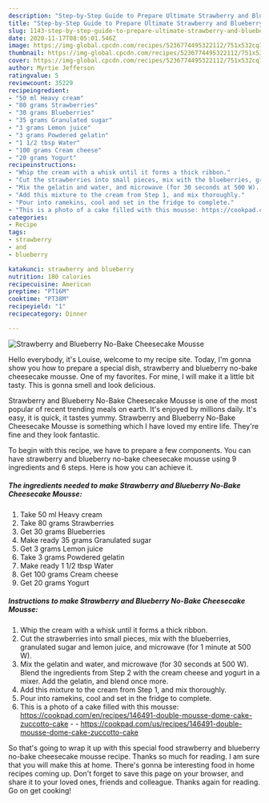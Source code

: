 ```yaml
---
description: "Step-by-Step Guide to Prepare Ultimate Strawberry and Blueberry No-Bake Cheesecake Mousse"
title: "Step-by-Step Guide to Prepare Ultimate Strawberry and Blueberry No-Bake Cheesecake Mousse"
slug: 1143-step-by-step-guide-to-prepare-ultimate-strawberry-and-blueberry-no-bake-cheesecake-mousse
date: 2020-11-17T08:05:01.546Z
image: https://img-global.cpcdn.com/recipes/5236774495322112/751x532cq70/strawberry-and-blueberry-no-bake-cheesecake-mousse-recipe-main-photo.jpg
thumbnail: https://img-global.cpcdn.com/recipes/5236774495322112/751x532cq70/strawberry-and-blueberry-no-bake-cheesecake-mousse-recipe-main-photo.jpg
cover: https://img-global.cpcdn.com/recipes/5236774495322112/751x532cq70/strawberry-and-blueberry-no-bake-cheesecake-mousse-recipe-main-photo.jpg
author: Myrtie Jefferson
ratingvalue: 5
reviewcount: 35229
recipeingredient:
- "50 ml Heavy cream"
- "80 grams Strawberries"
- "30 grams Blueberries"
- "35 grams Granulated sugar"
- "3 grams Lemon juice"
- "3 grams Powdered gelatin"
- "1 1/2 tbsp Water"
- "100 grams Cream cheese"
- "20 grams Yogurt"
recipeinstructions:
- "Whip the cream with a whisk until it forms a thick ribbon."
- "Cut the strawberries into small pieces, mix with the blueberries, granulated sugar and lemon juice, and microwave (for 1 minute at 500 W)."
- "Mix the gelatin and water, and microwave (for 30 seconds at 500 W). Blend the ingredients from Step 2 with the cream cheese and yogurt in a mixer. Add the gelatin, and blend once more."
- "Add this mixture to the cream from Step 1, and mix thoroughly."
- "Pour into ramekins, cool and set in the fridge to complete."
- "This is a photo of a cake filled with this mousse: https://cookpad.com/en/recipes/146491-double-mousse-dome-cake-zuccotto-cake  https://cookpad.com/us/recipes/146491-double-mousse-dome-cake-zuccotto-cake"
categories:
- Recipe
tags:
- strawberry
- and
- blueberry

katakunci: strawberry and blueberry 
nutrition: 180 calories
recipecuisine: American
preptime: "PT16M"
cooktime: "PT38M"
recipeyield: "1"
recipecategory: Dinner

---
```



![Strawberry and Blueberry No-Bake Cheesecake Mousse](https://img-global.cpcdn.com/recipes/5236774495322112/751x532cq70/strawberry-and-blueberry-no-bake-cheesecake-mousse-recipe-main-photo.jpg)

Hello everybody, it's Louise, welcome to my recipe site. Today, I'm gonna show you how to prepare a special dish, strawberry and blueberry no-bake cheesecake mousse. One of my favorites. For mine, I will make it a little bit tasty. This is gonna smell and look delicious.

Strawberry and Blueberry No-Bake Cheesecake Mousse is one of the most popular of recent trending meals on earth. It's enjoyed by millions daily. It's easy, it is quick, it tastes yummy. Strawberry and Blueberry No-Bake Cheesecake Mousse is something which I have loved my entire life. They're fine and they look fantastic.




To begin with this recipe, we have to prepare a few components. You can have strawberry and blueberry no-bake cheesecake mousse using 9 ingredients and 6 steps. Here is how you can achieve it.

<!--inarticleads1-->

##### The ingredients needed to make Strawberry and Blueberry No-Bake Cheesecake Mousse:

1. Take 50 ml Heavy cream
1. Take 80 grams Strawberries
1. Get 30 grams Blueberries
1. Make ready 35 grams Granulated sugar
1. Get 3 grams Lemon juice
1. Take 3 grams Powdered gelatin
1. Make ready 1 1/2 tbsp Water
1. Get 100 grams Cream cheese
1. Get 20 grams Yogurt




<!--inarticleads2-->

##### Instructions to make Strawberry and Blueberry No-Bake Cheesecake Mousse:

1. Whip the cream with a whisk until it forms a thick ribbon.
1. Cut the strawberries into small pieces, mix with the blueberries, granulated sugar and lemon juice, and microwave (for 1 minute at 500 W).
1. Mix the gelatin and water, and microwave (for 30 seconds at 500 W). Blend the ingredients from Step 2 with the cream cheese and yogurt in a mixer. Add the gelatin, and blend once more.
1. Add this mixture to the cream from Step 1, and mix thoroughly.
1. Pour into ramekins, cool and set in the fridge to complete.
1. This is a photo of a cake filled with this mousse: https://cookpad.com/en/recipes/146491-double-mousse-dome-cake-zuccotto-cake -  - https://cookpad.com/us/recipes/146491-double-mousse-dome-cake-zuccotto-cake




So that's going to wrap it up with this special food strawberry and blueberry no-bake cheesecake mousse recipe. Thanks so much for reading. I am sure that you will make this at home. There's gonna be interesting food in home recipes coming up. Don't forget to save this page on your browser, and share it to your loved ones, friends and colleague. Thanks again for reading. Go on get cooking!
